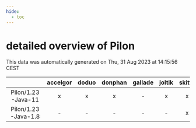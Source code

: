 ```yaml
---
hide:
  - toc
---
```


detailed overview of Pilon
==========================


This data was automatically generated on Thu, 31 Aug 2023 at 14:15:56 CEST  

| |accelgor|doduo|donphan|gallade|joltik|skitty|swalot|victini|
| :---: | :---: | :---: | :---: | :---: | :---: | :---: | :---: | :---: |
|Pilon/1.23-Java-11|x|x|x|-|x|x|x|x|
|Pilon/1.23-Java-1.8|-|-|-|-|-|x|-|x|
